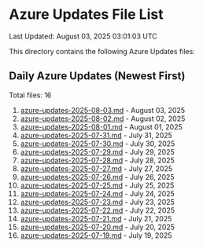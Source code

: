 # Azure Updates File List

Last Updated: August 03, 2025 03:01:03 UTC

This directory contains the following Azure Updates files:

## Daily Azure Updates (Newest First)

Total files: 16

1. [azure-updates-2025-08-03.md](./azure-updates-2025-08-03.md) - August 03, 2025
2. [azure-updates-2025-08-02.md](./azure-updates-2025-08-02.md) - August 02, 2025
3. [azure-updates-2025-08-01.md](./azure-updates-2025-08-01.md) - August 01, 2025
4. [azure-updates-2025-07-31.md](./azure-updates-2025-07-31.md) - July 31, 2025
5. [azure-updates-2025-07-30.md](./azure-updates-2025-07-30.md) - July 30, 2025
6. [azure-updates-2025-07-29.md](./azure-updates-2025-07-29.md) - July 29, 2025
7. [azure-updates-2025-07-28.md](./azure-updates-2025-07-28.md) - July 28, 2025
8. [azure-updates-2025-07-27.md](./azure-updates-2025-07-27.md) - July 27, 2025
9. [azure-updates-2025-07-26.md](./azure-updates-2025-07-26.md) - July 26, 2025
10. [azure-updates-2025-07-25.md](./azure-updates-2025-07-25.md) - July 25, 2025
11. [azure-updates-2025-07-24.md](./azure-updates-2025-07-24.md) - July 24, 2025
12. [azure-updates-2025-07-23.md](./azure-updates-2025-07-23.md) - July 23, 2025
13. [azure-updates-2025-07-22.md](./azure-updates-2025-07-22.md) - July 22, 2025
14. [azure-updates-2025-07-21.md](./azure-updates-2025-07-21.md) - July 21, 2025
15. [azure-updates-2025-07-20.md](./azure-updates-2025-07-20.md) - July 20, 2025
16. [azure-updates-2025-07-19.md](./azure-updates-2025-07-19.md) - July 19, 2025
